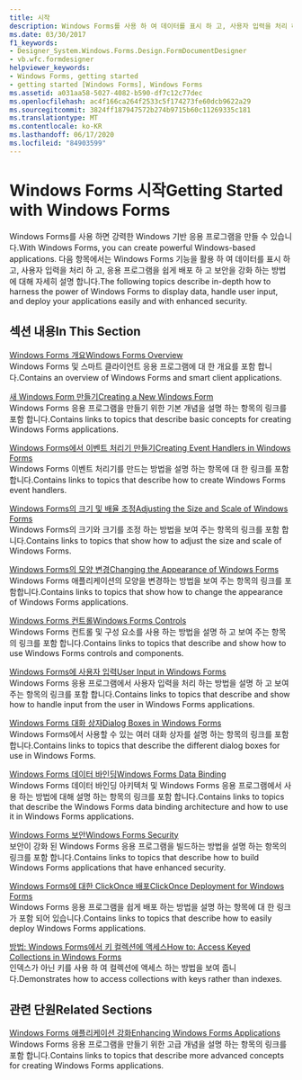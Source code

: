 ```yaml
---
title: 시작
description: Windows Forms를 사용 하 여 데이터를 표시 하 고, 사용자 입력을 처리 하 고, 응용 프로그램을 배포 하는 데 도움이 되는 강력한 Windows 기반 응용 프로그램을 만드는 방법을 알아봅니다.
ms.date: 03/30/2017
f1_keywords:
- Designer_System.Windows.Forms.Design.FormDocumentDesigner
- vb.wfc.formdesigner
helpviewer_keywords:
- Windows Forms, getting started
- getting started [Windows Forms], Windows Forms
ms.assetid: a031aa58-5027-4082-b590-df7c12c77dec
ms.openlocfilehash: ac4f166ca264f2533c5f174273fe60dcb9622a29
ms.sourcegitcommit: 3824ff187947572b274b9715b60c11269335c181
ms.translationtype: MT
ms.contentlocale: ko-KR
ms.lasthandoff: 06/17/2020
ms.locfileid: "84903599"
---
```

# <a name="getting-started-with-windows-forms"></a><span data-ttu-id="5b1a3-103">Windows Forms 시작</span><span class="sxs-lookup"><span data-stu-id="5b1a3-103">Getting Started with Windows Forms</span></span>
<span data-ttu-id="5b1a3-104">Windows Forms를 사용 하면 강력한 Windows 기반 응용 프로그램을 만들 수 있습니다.</span><span class="sxs-lookup"><span data-stu-id="5b1a3-104">With Windows Forms, you can create powerful Windows-based applications.</span></span> <span data-ttu-id="5b1a3-105">다음 항목에서는 Windows Forms 기능을 활용 하 여 데이터를 표시 하 고, 사용자 입력을 처리 하 고, 응용 프로그램을 쉽게 배포 하 고 보안을 강화 하는 방법에 대해 자세히 설명 합니다.</span><span class="sxs-lookup"><span data-stu-id="5b1a3-105">The following topics describe in-depth how to harness the power of Windows Forms to display data, handle user input, and deploy your applications easily and with enhanced security.</span></span>  
  
## <a name="in-this-section"></a><span data-ttu-id="5b1a3-106">섹션 내용</span><span class="sxs-lookup"><span data-stu-id="5b1a3-106">In This Section</span></span>  
 [<span data-ttu-id="5b1a3-107">Windows Forms 개요</span><span class="sxs-lookup"><span data-stu-id="5b1a3-107">Windows Forms Overview</span></span>](windows-forms-overview.md)  
 <span data-ttu-id="5b1a3-108">Windows Forms 및 스마트 클라이언트 응용 프로그램에 대 한 개요를 포함 합니다.</span><span class="sxs-lookup"><span data-stu-id="5b1a3-108">Contains an overview of Windows Forms and smart client applications.</span></span>  
  
 [<span data-ttu-id="5b1a3-109">새 Windows Form 만들기</span><span class="sxs-lookup"><span data-stu-id="5b1a3-109">Creating a New Windows Form</span></span>](creating-a-new-windows-form.md)  
 <span data-ttu-id="5b1a3-110">Windows Forms 응용 프로그램을 만들기 위한 기본 개념을 설명 하는 항목의 링크를 포함 합니다.</span><span class="sxs-lookup"><span data-stu-id="5b1a3-110">Contains links to topics that describe basic concepts for creating Windows Forms applications.</span></span>  
  
 [<span data-ttu-id="5b1a3-111">Windows Forms에서 이벤트 처리기 만들기</span><span class="sxs-lookup"><span data-stu-id="5b1a3-111">Creating Event Handlers in Windows Forms</span></span>](creating-event-handlers-in-windows-forms.md)  
 <span data-ttu-id="5b1a3-112">Windows Forms 이벤트 처리기를 만드는 방법을 설명 하는 항목에 대 한 링크를 포함 합니다.</span><span class="sxs-lookup"><span data-stu-id="5b1a3-112">Contains links to topics that describe how to create Windows Forms event handlers.</span></span>  
  
 [<span data-ttu-id="5b1a3-113">Windows Forms의 크기 및 배율 조정</span><span class="sxs-lookup"><span data-stu-id="5b1a3-113">Adjusting the Size and Scale of Windows Forms</span></span>](adjusting-the-size-and-scale-of-windows-forms.md)  
 <span data-ttu-id="5b1a3-114">Windows Forms의 크기와 크기를 조정 하는 방법을 보여 주는 항목의 링크를 포함 합니다.</span><span class="sxs-lookup"><span data-stu-id="5b1a3-114">Contains links to topics that show how to adjust the size and scale of Windows Forms.</span></span>  
  
 [<span data-ttu-id="5b1a3-115">Windows Forms의 모양 변경</span><span class="sxs-lookup"><span data-stu-id="5b1a3-115">Changing the Appearance of Windows Forms</span></span>](changing-the-appearance-of-windows-forms.md)  
 <span data-ttu-id="5b1a3-116">Windows Forms 애플리케이션의 모양을 변경하는 방법을 보여 주는 항목의 링크를 포함합니다.</span><span class="sxs-lookup"><span data-stu-id="5b1a3-116">Contains links to topics that show how to change the appearance of Windows Forms applications.</span></span>  
  
 [<span data-ttu-id="5b1a3-117">Windows Forms 컨트롤</span><span class="sxs-lookup"><span data-stu-id="5b1a3-117">Windows Forms Controls</span></span>](./controls/index.md)  
 <span data-ttu-id="5b1a3-118">Windows Forms 컨트롤 및 구성 요소를 사용 하는 방법을 설명 하 고 보여 주는 항목의 링크를 포함 합니다.</span><span class="sxs-lookup"><span data-stu-id="5b1a3-118">Contains links to topics that describe and show how to use Windows Forms controls and components.</span></span>  
  
 [<span data-ttu-id="5b1a3-119">Windows Forms에 사용자 입력</span><span class="sxs-lookup"><span data-stu-id="5b1a3-119">User Input in Windows Forms</span></span>](user-input-in-windows-forms.md)  
 <span data-ttu-id="5b1a3-120">Windows Forms 응용 프로그램에서 사용자 입력을 처리 하는 방법을 설명 하 고 보여 주는 항목의 링크를 포함 합니다.</span><span class="sxs-lookup"><span data-stu-id="5b1a3-120">Contains links to topics that describe and show how to handle input from the user in Windows Forms applications.</span></span>  
  
 [<span data-ttu-id="5b1a3-121">Windows Forms 대화 상자</span><span class="sxs-lookup"><span data-stu-id="5b1a3-121">Dialog Boxes in Windows Forms</span></span>](dialog-boxes-in-windows-forms.md)  
 <span data-ttu-id="5b1a3-122">Windows Forms에서 사용할 수 있는 여러 대화 상자를 설명 하는 항목의 링크를 포함 합니다.</span><span class="sxs-lookup"><span data-stu-id="5b1a3-122">Contains links to topics that describe the different dialog boxes for use in Windows Forms.</span></span>  
  
 [<span data-ttu-id="5b1a3-123">Windows Forms 데이터 바인딩</span><span class="sxs-lookup"><span data-stu-id="5b1a3-123">Windows Forms Data Binding</span></span>](windows-forms-data-binding.md)  
 <span data-ttu-id="5b1a3-124">Windows Forms 데이터 바인딩 아키텍처 및 Windows Forms 응용 프로그램에서 사용 하는 방법에 대해 설명 하는 항목의 링크를 포함 합니다.</span><span class="sxs-lookup"><span data-stu-id="5b1a3-124">Contains links to topics that describe the Windows Forms data binding architecture and how to use it in Windows Forms applications.</span></span>  
  
 [<span data-ttu-id="5b1a3-125">Windows Forms 보안</span><span class="sxs-lookup"><span data-stu-id="5b1a3-125">Windows Forms Security</span></span>](windows-forms-security.md)  
 <span data-ttu-id="5b1a3-126">보안이 강화 된 Windows Forms 응용 프로그램을 빌드하는 방법을 설명 하는 항목의 링크를 포함 합니다.</span><span class="sxs-lookup"><span data-stu-id="5b1a3-126">Contains links to topics that describe how to build Windows Forms applications that have enhanced security.</span></span>  
  
 [<span data-ttu-id="5b1a3-127">Windows Forms에 대한 ClickOnce 배포</span><span class="sxs-lookup"><span data-stu-id="5b1a3-127">ClickOnce Deployment for Windows Forms</span></span>](clickonce-deployment-for-windows-forms.md)  
 <span data-ttu-id="5b1a3-128">Windows Forms 응용 프로그램을 쉽게 배포 하는 방법을 설명 하는 항목에 대 한 링크가 포함 되어 있습니다.</span><span class="sxs-lookup"><span data-stu-id="5b1a3-128">Contains links to topics that describe how to easily deploy Windows Forms applications.</span></span>  
  
 [<span data-ttu-id="5b1a3-129">방법: Windows Forms에서 키 컬렉션에 액세스</span><span class="sxs-lookup"><span data-stu-id="5b1a3-129">How to: Access Keyed Collections in Windows Forms</span></span>](how-to-access-keyed-collections-in-windows-forms.md)  
 <span data-ttu-id="5b1a3-130">인덱스가 아닌 키를 사용 하 여 컬렉션에 액세스 하는 방법을 보여 줍니다.</span><span class="sxs-lookup"><span data-stu-id="5b1a3-130">Demonstrates how to access collections with keys rather than indexes.</span></span>  
  
## <a name="related-sections"></a><span data-ttu-id="5b1a3-131">관련 단원</span><span class="sxs-lookup"><span data-stu-id="5b1a3-131">Related Sections</span></span>  
 [<span data-ttu-id="5b1a3-132">Windows Forms 애플리케이션 강화</span><span class="sxs-lookup"><span data-stu-id="5b1a3-132">Enhancing Windows Forms Applications</span></span>](./advanced/index.md)  
 <span data-ttu-id="5b1a3-133">Windows Forms 응용 프로그램을 만들기 위한 고급 개념을 설명 하는 항목의 링크를 포함 합니다.</span><span class="sxs-lookup"><span data-stu-id="5b1a3-133">Contains links to topics that describe more advanced concepts for creating Windows Forms applications.</span></span>
